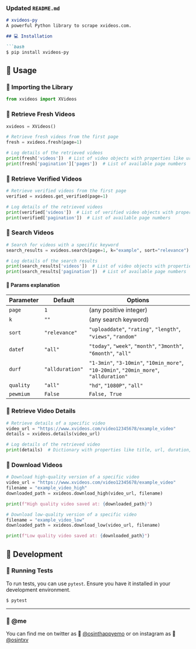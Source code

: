 ### Updated `README.md`

```markdown
# xvideos-py
A powerful Python library to scrape xvideos.com.

## 💻 Installation

```bash
$ pip install xvideos-py
```

## 🍑 Usage

### 🍒 Importing the Library

```python
from xvideos import XVideos
```

### 🍒 Retrieve Fresh Videos

```python
xvideos = XVideos()

# Retrieve fresh videos from the first page
fresh = xvideos.fresh(page=1)

# Log details of the retrieved videos
print(fresh['videos'])  # List of video objects with properties like url, path, title, duration, profile, views
print(fresh['pagination']['pages'])  # List of available page numbers
```

### 🍒 Retrieve Verified Videos

```python
# Retrieve verified videos from the first page
verified = xvideos.get_verified(page=1)

# Log details of the retrieved videos
print(verified['videos'])  # List of verified video objects with properties like url, path, title, duration, profile, views
print(verified['pagination'])  # List of available page numbers
```

### 🍒 Search Videos

```python
# Search for videos with a specific keyword
search_results = xvideos.search(page=1, k="example", sort="relevance")

# Log details of the search results
print(search_results['videos'])  # List of video objects with properties based on the search parameters
print(search_results['pagination'])  # List of available page numbers
```

#### 🍐 Params explanation

| Parameter | Default        | Options                                                                                  |
|-----------|----------------|------------------------------------------------------------------------------------------|
| `page`    | `1`            | (any positive integer)                                                                   |
| `k`       | `""`           | (any search keyword)                                                                     |
| `sort`    | `"relevance"`  | `"uploaddate"`, `"rating"`, `"length"`, `"views"`, `"random"`                            |
| `datef`   | `"all"`        | `"today"`, `"week"`, `"month"`, `"3month"`, `"6month"`, `"all"`                         |
| `durf`    | `"allduration"`| `"1-3min"`, `"3-10min"`, `"10min_more"`, `"10-20min"`, `"20min_more"`, `"allduration"` |
| `quality` | `"all"`        | `"hd"`, `"1080P"`, `"all"`                                                                |
| `pewmium` | `False`        | `False, True`                                                                            |

### 🍒 Retrieve Video Details

```python
# Retrieve details of a specific video
video_url = "https://www.xvideos.com/video12345678/example_video"
details = xvideos.details(video_url)

# Log details of the retrieved video
print(details)  # Dictionary with properties like title, url, duration, image, views, videoType, description, files, models, tags, likePercentage, dislikePercentage, commentsCount
```

### 🍒 Download Videos

```python
# Download high-quality version of a specific video
video_url = "https://www.xvideos.com/video12345678/example_video"
filename = "example_video_high"
downloaded_path = xvideos.download_high(video_url, filename)

print(f"High quality video saved at: {downloaded_path}")

# Download low-quality version of a specific video
filename = "example_video_low"
downloaded_path = xvideos.download_low(video_url, filename)

print(f"Low quality video saved at: {downloaded_path}")
```

## 🍑 Development

### 🍒 Running Tests

To run tests, you can use `pytest`. Ensure you have it installed in your development environment.

```bash
$ pytest
```
---
### 🐼 @me

You can find me on twitter as 🐤 <a href="https://twitter.com/osinthappyemo">@osinthappyemo</a>
or on instagram as 🍢 <a href="https://instagram.com/osintxv">@osintxv</a>
